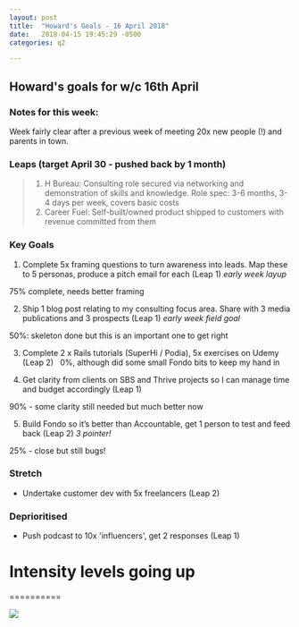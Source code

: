 ```yaml
---
layout: post
title:  "Howard's Goals - 16 April 2018"
date:   2018-04-15 19:45:29 -0500
categories: q2

---
```


## Howard's goals for w/c 16th April
  
  
### Notes for this week:
Week fairly clear after a previous week of meeting 20x new people (!) and parents in town.


### Leaps (target April 30 - pushed back by 1 month)
> 1. H Bureau: Consulting role secured via networking and demonstration of skills and knowledge. Role spec: 3-6 months, 3-4 days per week, covers basic costs
> 2. Career Fuel: Self-built/owned product shipped to customers with revenue committed from them


  
### Key Goals

1. Complete 5x framing questions to turn awareness into leads. Map these to 5 personas, produce a pitch email for each (Leap 1) *early week layup*

75% complete, needs better framing


2. Ship 1 blog post relating to my consulting focus area. Share with 3 media publications and 3 prospects (Leap 1) *early week field goal*


50%: skeleton done but this is an important one to get right


3. Complete 2 x Rails tutorials (SuperHi / Podia), 5x exercises on Udemy (Leap 2)
 
0%, although did some small Fondo bits to keep my hand in


4. Get clarity from clients on SBS and Thrive projects so I can manage time and budget accordingly (Leap 1)

90% - some clarity still needed but much better now


5. Build Fondo so it’s better than Accountable, get 1 person to test and feed back (Leap 2) *3 pointer!* 


25% - close but still bugs!



### Stretch

- Undertake customer dev with 5x freelancers (Leap 2)



### Deprioritised

- Push podcast to 10x 'influencers', get 2 responses (Leap 1)



# Intensity levels going up
==========

![](https://media.giphy.com/media/7LgKUsZiSjcRO/giphy.gif)
